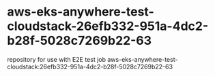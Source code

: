 # aws-eks-anywhere-test-cloudstack-26efb332-951a-4dc2-b28f-5028c7269b22-63
repository for use with E2E test job aws-eks-anywhere-test-cloudstack:26efb332-951a-4dc2-b28f-5028c7269b22-63
